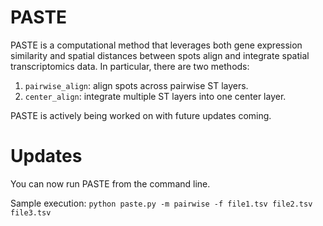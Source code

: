 # PASTE

PASTE is a computational method that leverages both gene expression similarity and spatial distances between spots align and integrate spatial transcriptomics data. In particular, there are two methods:
1. `pairwise_align`: align spots across pairwise ST layers.
2. `center_align`: integrate multiple ST layers into one center layer.

PASTE is actively being worked on with future updates coming. 

# Updates

You can now run PASTE from the command line. 

Sample execution: `python paste.py -m pairwise -f file1.tsv file2.tsv file3.tsv`
